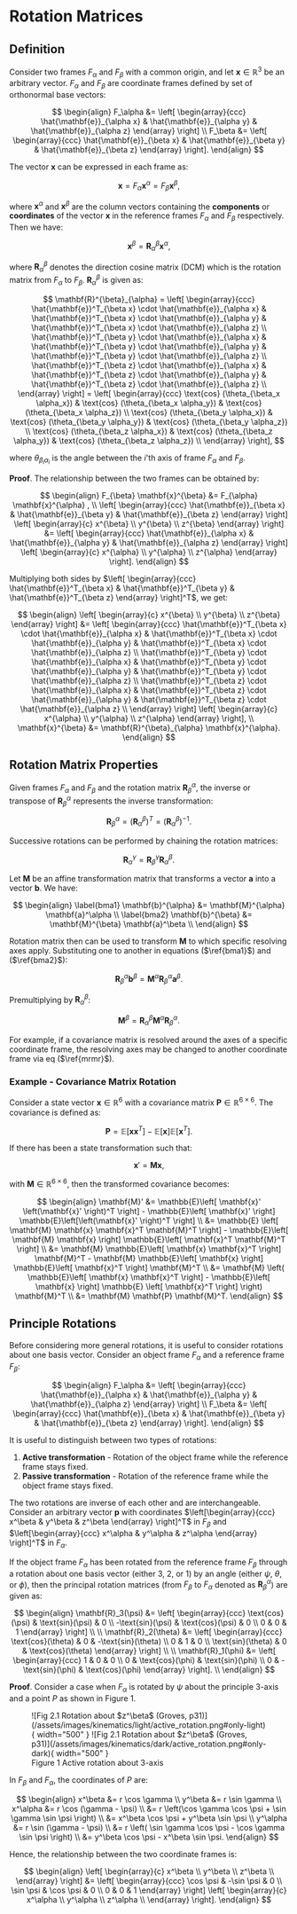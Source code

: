 # Rotation Matrices

## Definition

Consider two frames $F_\alpha$ and $F_\beta$ with a common origin, and let $\mathbf{x} \in \mathbb{R}^3$ be an arbitrary vector. $F_\alpha$ and $F_\beta$ are coordinate frames defined by set of orthonormal base vectors:

$$
\begin{align}
F_\alpha &=
\left[
\begin{array}{ccc}
\hat{\mathbf{e}}_{\alpha x} & \hat{\mathbf{e}}_{\alpha y} & \hat{\mathbf{e}}_{\alpha z}
\end{array}
\right] \\ 
F_\beta &=
\left[
\begin{array}{ccc}
\hat{\mathbf{e}}_{\beta x} & \hat{\mathbf{e}}_{\beta y} & \hat{\mathbf{e}}_{\beta z}
\end{array}
\right].
\end{align}
$$

The vector $\mathbf{x}$ can be expressed in each frame as:

$$
\mathbf{x} = F_\alpha \mathbf{x}^{\alpha} = F_\beta \mathbf{x}^{\beta},
$$

where $\mathbf{x}^{\alpha}$ and $\mathbf{x}^{\beta}$ are the column vectors containing the **components** or **coordinates** of the vector $\mathbf{x}$ in the reference frames $F_\alpha$ and $F_\beta$ respectively. Then we have:

$$
\mathbf{x}^{\beta} = \mathbf{R}^{\beta}_{\alpha} \mathbf{x}^{\alpha},
$$

where $\mathbf{R}^{\beta}_{\alpha}$ denotes the direction cosine matrix (DCM) which is the rotation matrix from $F_\alpha$ to $F_\beta$. $\mathbf{R}^{\beta}_{\alpha}$ is given as:

$$
\mathbf{R}^{\beta}_{\alpha} = 
\left[
\begin{array}{ccc}
\hat{\mathbf{e}}^T_{\beta x} \cdot \hat{\mathbf{e}}_{\alpha x} & \hat{\mathbf{e}}^T_{\beta x} \cdot \hat{\mathbf{e}}_{\alpha y} & \hat{\mathbf{e}}^T_{\beta x} \cdot \hat{\mathbf{e}}_{\alpha z} \\
\hat{\mathbf{e}}^T_{\beta y} \cdot \hat{\mathbf{e}}_{\alpha x} & \hat{\mathbf{e}}^T_{\beta y} \cdot \hat{\mathbf{e}}_{\alpha y} & \hat{\mathbf{e}}^T_{\beta y} \cdot \hat{\mathbf{e}}_{\alpha z} \\
\hat{\mathbf{e}}^T_{\beta z} \cdot \hat{\mathbf{e}}_{\alpha x} & \hat{\mathbf{e}}^T_{\beta z} \cdot \hat{\mathbf{e}}_{\alpha y} & \hat{\mathbf{e}}^T_{\beta z} \cdot \hat{\mathbf{e}}_{\alpha z} \\
\end{array}
\right] = 
\left[
\begin{array}{ccc}
\text{cos} (\theta_{\beta_x \alpha_x}) & \text{cos} (\theta_{\beta_x \alpha_y}) & \text{cos} (\theta_{\beta_x \alpha_z})  \\
\text{cos} (\theta_{\beta_y \alpha_x}) & \text{cos} (\theta_{\beta_y \alpha_y}) & \text{cos} (\theta_{\beta_y \alpha_z})  \\
\text{cos} (\theta_{\beta_z \alpha_x}) & \text{cos} (\theta_{\beta_z \alpha_y}) & \text{cos} (\theta_{\beta_z \alpha_z})  \\
\end{array}
\right],
$$

where $\theta_{\beta_i \alpha_i}$ is the angle between the $i$'th axis of frame $F_\alpha$ and $F_\beta$.

**Proof**. The relationship between the two frames can be obtained by:

$$
\begin{align}
F_{\beta} \mathbf{x}^{\beta} &= F_{\alpha} \mathbf{x}^{\alpha} , \\
\left[
\begin{array}{ccc}
\hat{\mathbf{e}}_{\beta x} & \hat{\mathbf{e}}_{\beta y} & \hat{\mathbf{e}}_{\beta z}
\end{array}
\right]
\left[ 
\begin{array}{c}
x^{\beta} \\
y^{\beta} \\
z^{\beta}
\end{array}
\right] &=
\left[
\begin{array}{ccc}
\hat{\mathbf{e}}_{\alpha x} & \hat{\mathbf{e}}_{\alpha y} & \hat{\mathbf{e}}_{\alpha z}
\end{array}
\right]
\left[ 
\begin{array}{c}
x^{\alpha} \\
y^{\alpha} \\
z^{\alpha}
\end{array}
\right].
\end{align}
$$

Multiplying both sides by 
$\left[
\begin{array}{ccc}
\hat{\mathbf{e}}^T_{\beta x} & \hat{\mathbf{e}}^T_{\beta y} & \hat{\mathbf{e}}^T_{\beta z}
\end{array}
\right]^T$, we get:

$$
\begin{align}
\left[ 
\begin{array}{c}
x^{\beta} \\
y^{\beta} \\
z^{\beta}
\end{array}
\right] &= 
\left[
\begin{array}{ccc}
\hat{\mathbf{e}}^T_{\beta x} \cdot \hat{\mathbf{e}}_{\alpha x} & \hat{\mathbf{e}}^T_{\beta x} \cdot \hat{\mathbf{e}}_{\alpha y} & \hat{\mathbf{e}}^T_{\beta x} \cdot \hat{\mathbf{e}}_{\alpha z} \\
\hat{\mathbf{e}}^T_{\beta y} \cdot \hat{\mathbf{e}}_{\alpha x} & \hat{\mathbf{e}}^T_{\beta y} \cdot \hat{\mathbf{e}}_{\alpha y} & \hat{\mathbf{e}}^T_{\beta y} \cdot \hat{\mathbf{e}}_{\alpha z} \\
\hat{\mathbf{e}}^T_{\beta z} \cdot \hat{\mathbf{e}}_{\alpha x} & \hat{\mathbf{e}}^T_{\beta z} \cdot \hat{\mathbf{e}}_{\alpha y} & \hat{\mathbf{e}}^T_{\beta z} \cdot \hat{\mathbf{e}}_{\alpha z} \\
\end{array}
\right]
\left[ 
\begin{array}{c}
x^{\alpha} \\
y^{\alpha} \\
z^{\alpha}
\end{array}
\right], \\
\mathbf{x}^{\beta} &= \mathbf{R}^{\beta}_{\alpha} \mathbf{x}^{\alpha}.
\end{align}
$$

## Rotation Matrix Properties

Given frames $F_\alpha$ and $F_\beta$ and the rotation matrix $\mathbf{R}^{\alpha}_{\beta}$, the inverse or transpose of $\mathbf{R}^{\alpha}_{\beta}$ represents the inverse transformation:

$$
\mathbf{R}^{\alpha}_{\beta} = \left(\mathbf{R}^{\beta}_{\alpha} \right)^T = \left(\mathbf{R}^{\beta}_{\alpha} \right)^{-1}.
$$

Successive rotations can be performed by chaining the rotation matrices:

$$
\mathbf{R}^{\gamma}_{\alpha} = \mathbf{R}^{\gamma}_{\beta} \mathbf{R}^{\beta}_{\alpha}.
$$

Let $\mathbf{M}$ be an affine transformation matrix that transforms a vector $\mathbf{a}$ into a vector $\mathbf{b}$. We have:

$$
\begin{align}
\label{bma1}
\mathbf{b}^{\alpha} &= \mathbf{M}^{\alpha} \mathbf{a}^\alpha \\
\label{bma2}
\mathbf{b}^{\beta} &= \mathbf{M}^{\beta} \mathbf{a}^\beta \\
\end{align}
$$

Rotation matrix then can be used to transform $\mathbf{M}$ to which specific resolving axes apply. Substituting one to another in equations ($\ref{bma1}$) and ($\ref{bma2}$):

$$
\mathbf{R}^{\alpha}_{\beta} \mathbf{b}^{\beta} = \mathbf{M}^{\alpha} \mathbf{R}^{\alpha}_{\beta} \mathbf{a}^{\beta}.
$$

Premultiplying by $\mathbf{R}^{\beta}_{\alpha}$:

$$
\mathbf{M}^{\beta} = \mathbf{R}^{\beta}_{\alpha} \mathbf{M}^{\alpha} \mathbf{R}^{\alpha}_{\beta}. \label{mrmr}
$$

For example, if a covariance matrix is resolved around the axes of a specific coordinate frame, the resolving axes may be changed to another coordinate frame via eq ($\ref{mrmr}$).

### Example - Covariance Matrix Rotation

Consider a state vector $\mathbf{x} \in \mathbb{R}^6$ with a covariance matrix $\mathbf{P} \in \mathbb{R}^{6 \times 6}$. The covariance is defined as:

$$
\mathbf{P} = \mathbb{E}\left[ \mathbf{x} \mathbf{x}^T \right] - \mathbb{E}\left[ \mathbf{x} \right] \mathbb{E}\left[ \mathbf{x}^T \right].
$$

If there has been a state transformation such that:

$$
\mathbf{x}' = \mathbf{M} \mathbf{x},
$$

with $\mathbf{M} \in \mathbb{R}^{6 \times 6}$, then the transformed covariance becomes:

$$
\begin{align}
\mathbf{M}' &= \mathbb{E}\left[ \mathbf{x}' \left(\mathbf{x}' \right)^T \right] -
\mathbb{E}\left[ \mathbf{x}' \right] \mathbb{E}\left[\left(\mathbf{x}' \right)^T \right] \\
&= \mathbb{E} \left[ \mathbf{M} \mathbf{x} \mathbf{x}^T \mathbf{M}^T \right] - \mathbb{E}\left[ \mathbf{M} \mathbf{x} \right] \mathbb{E}\left[ \mathbf{x}^T \mathbf{M}^T \right] \\
&= \mathbf{M} \mathbb{E}\left[ \mathbf{x} \mathbf{x}^T \right] \mathbf{M}^T - \mathbf{M} \mathbb{E}\left[ \mathbf{x} \right] \mathbb{E}\left[ \mathbf{x}^T \right] \mathbf{M}^T \\
&= \mathbf{M} \left( \mathbb{E}\left[ \mathbf{x} \mathbf{x}^T \right] - \mathbb{E}\left[ \mathbf{x} \right] \mathbb{E} \left[ \mathbf{x}^T \right] \right) \mathbf{M}^T \\
&= \mathbf{M} \mathbf{P} \mathbf{M}^T.
\end{align}
$$

## Principle Rotations

Before considering more general rotations, it is useful to consider rotations about one basis vector. Consider an object frame $F_\alpha$ and a reference frame $F_\beta$:

$$
\begin{align}
F_\alpha &=
\left[
\begin{array}{ccc}
\hat{\mathbf{e}}_{\alpha x} & \hat{\mathbf{e}}_{\alpha y} & \hat{\mathbf{e}}_{\alpha z}
\end{array}
\right] \\ 
F_\beta &=
\left[
\begin{array}{ccc}
\hat{\mathbf{e}}_{\beta x} & \hat{\mathbf{e}}_{\beta y} & \hat{\mathbf{e}}_{\beta z}
\end{array}
\right].
\end{align}
$$

It is useful to distinguish between two types of rotations:

1. **Active transformation** - Rotation of the object frame while the reference frame stays fixed.
2. **Passive transformation** - Rotation of the reference frame while the object frame stays fixed.

The two rotations are inverse of each other and are interchangeable. Consider an arbitrary vector $\mathbf{p}$ with coordinates $\left[\begin{array}{ccc} x^\beta & y^\beta & z^\beta \end{array} \right]^T$ in $F_\beta$ and $\left[\begin{array}{ccc} x^\alpha & y^\alpha & z^\alpha \end{array} \right]^T$ in $F_\alpha$.

If the object frame $F_\alpha$ has been rotated from the reference frame $F_\beta$ through a rotation about one basis vector (either 3, 2, or 1) by an angle (either $\psi$, $\theta$, or $\phi$), then the principal rotation matrices (from $F_\beta$ to $F_\alpha$ denoted as $\mathbf{R}^\alpha_\beta$) are given as:

$$
\begin{align}
\mathbf{R}_3(\psi) &=
\left[
\begin{array}{ccc}
\text{cos}(\psi) & \text{sin}(\psi) & 0 \\
-\text{sin}(\psi) & \text{cos}(\psi) & 0 \\
0 & 0 & 1
\end{array}
\right] \\ \\
\mathbf{R}_2(\theta) &=
\left[
\begin{array}{ccc}
\text{cos}(\theta) & 0 & -\text{sin}(\theta) \\
0 & 1 & 0 \\
\text{sin}(\theta) & 0 & \text{cos}(\theta)
\end{array}
\right] \\ \\
\mathbf{R}_1(\phi) &=
\left[
\begin{array}{ccc}
1 & 0 & 0 \\
0 & \text{cos}(\phi) & \text{sin}(\phi) \\
0 & -\text{sin}(\phi) & \text{cos}(\phi)
\end{array}
\right]. \\
\end{align}
$$

**Proof**. Consider a case when $F_\alpha$ is rotated by $\psi$ about the principle 3-axis and a point $P$ as shown in Figure 1.

<figure markdown>
  ![Fig 2.1 Rotation about $z^\beta$ (Groves, p31)](/assets/images/kinematics/light/active_rotation.png#only-light){ width="500" }
  ![Fig 2.1 Rotation about $z^\beta$ (Groves, p31)](/assets/images/kinematics/dark/active_rotation.png#only-dark){ width="500" }
  <figcaption>Figure 1 Active rotation about 3-axis</figcaption>
</figure>

In $F_\beta$ and $F_\alpha$, the coordinates of $P$ are:

$$
\begin{align}
x^\beta &= r \cos \gamma \\
y^\beta &= r \sin \gamma \\
x^\alpha &= r \cos (\gamma - \psi) \\
&= r \left(\cos \gamma \cos \psi + \sin \gamma \sin \psi \right) \\
&= x^\beta \cos \psi + y^\beta \sin \psi \\
y^\alpha &= r \sin (\gamma - \psi) \\
&= r \left( \sin \gamma \cos \psi - \cos \gamma \sin \psi \right) \\
&= y^\beta \cos \psi - x^\beta \sin \psi.
\end{align}
$$

Hence, the relationship between the two coordinate frames is:

$$
\begin{align}
\left[
\begin{array}{c}
x^\beta \\
y^\beta \\
z^\beta \\
\end{array}
\right] &=
\left[
\begin{array}{ccc}
\cos \psi & -\sin \psi & 0 \\
\sin \psi & \cos \psi & 0 \\
0 & 0 & 1
\end{array}
\right]
\left[
\begin{array}{c}
x^\alpha \\
y^\alpha \\
z^\alpha \\
\end{array}
\right].
\end{align}
$$
